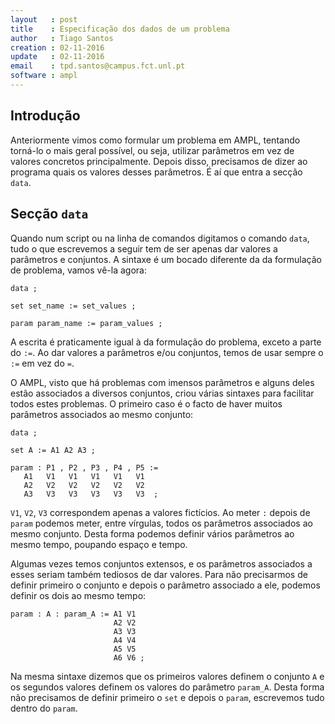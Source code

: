 ```yaml
---
layout   : post
title    : Especificação dos dados de um problema
author   : Tiago Santos
creation : 02-11-2016
update   : 02-11-2016
email    : tpd.santos@campus.fct.unl.pt
software : ampl
---
```


## Introdução

Anteriormente vimos como formular um problema em AMPL, tentando torná-lo o mais geral possível, ou seja, utilizar parâmetros em vez de valores concretos principalmente. Depois disso, precisamos de dizer ao programa quais os valores desses parâmetros. É aí que entra a secção `data`.


## Secção `data`

Quando num script ou na linha de comandos digitamos o comando `data`, tudo o que escrevemos a seguir tem de ser apenas dar valores a parâmetros e conjuntos. A sintaxe é um bocado diferente da da formulação de problema, vamos vê-la agora:

```
data ;

set set_name := set_values ;

param param_name := param_values ;
```

A escrita é praticamente igual à da formulação do problema, exceto a parte do `:=`. Ao dar valores a parâmetros e/ou conjuntos, temos de usar sempre o `:=` em vez do `=`. 

O AMPL, visto que há problemas com imensos parâmetros e alguns deles estão associados a diversos conjuntos, criou várias sintaxes para facilitar todos estes problemas. O primeiro caso é o facto de haver muitos parâmetros associados ao mesmo conjunto:

```
data ;

set A := A1 A2 A3 ;

param : P1 , P2 , P3 , P4 , P5 :=
   A1   V1   V1   V1   V1   V1
   A2   V2   V2   V2   V2   V2
   A3   V3   V3   V3   V3   V3  ;
```

`V1`, `V2`, `V3` correspondem apenas a valores fictícios. Ao meter `:` depois de `param` podemos meter, entre vírgulas, todos os parâmetros associados ao mesmo conjunto. Desta forma podemos definir vários parâmetros ao mesmo tempo, poupando espaço e tempo.

Algumas vezes temos conjuntos extensos, e os parâmetros associados a esses seriam também tediosos de dar valores. Para não precisarmos de definir primeiro o conjunto e depois o parâmetro associado a ele, podemos definir os dois ao mesmo tempo:

```
param : A : param_A := A1 V1
                       A2 V2
					   A3 V3
					   A4 V4
					   A5 V5
					   A6 V6 ;
```

Na mesma sintaxe dizemos que os primeiros valores definem o conjunto `A` e os segundos valores definem os valores do parâmetro `param_A`. Desta forma não precisamos de definir primeiro o `set` e depois o `param`, escrevemos tudo dentro do `param`.


